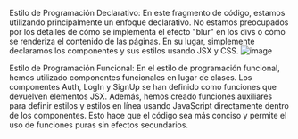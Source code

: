 Estilo de Programación Declarativo:
En este fragmento de código, estamos utilizando principalmente un enfoque declarativo. No estamos preocupados por los detalles de cómo se implementa el efecto "blur" en los divs o cómo se renderiza el contenido de las páginas. En su lugar, simplemente declaramos los componentes y sus estilos usando JSX y CSS.
![image](https://github.com/andrealopezco20/IS/assets/104209000/e9116b68-0b5b-4b5a-8ca1-293fa02155ab)


Estilo de Programación Funcional:
En el estilo de programación funcional, hemos utilizado componentes funcionales en lugar de clases.
Los componentes Auth, LogIn y SignUp se han definido como funciones que devuelven elementos JSX.
Además, hemos creado funciones auxiliares para definir estilos y estilos en línea usando JavaScript directamente dentro de los componentes. 
Esto hace que el código sea más conciso y permite el uso de funciones puras sin efectos secundarios.
